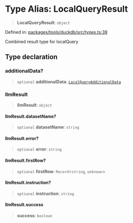 # Type Alias: LocalQueryResult

> **LocalQueryResult**: `object`

Defined in: [packages/tools/duckdb/src/types.ts:39](https://github.com/geodaopenjs/openassistant/blob/0a6a7e7306d75a25dc968b3117f04cb7bd613bec/packages/tools/duckdb/src/types.ts#L39)

Combined result type for localQuery

## Type declaration

### additionalData?

> `optional` **additionalData**: [`LocalQueryAdditionalData`](LocalQueryAdditionalData.md)

### llmResult

> **llmResult**: `object`

#### llmResult.datasetName?

> `optional` **datasetName**: `string`

#### llmResult.error?

> `optional` **error**: `string`

#### llmResult.firstRow?

> `optional` **firstRow**: `Record`\<`string`, `unknown`\>

#### llmResult.instruction?

> `optional` **instruction**: `string`

#### llmResult.success

> **success**: `boolean`
